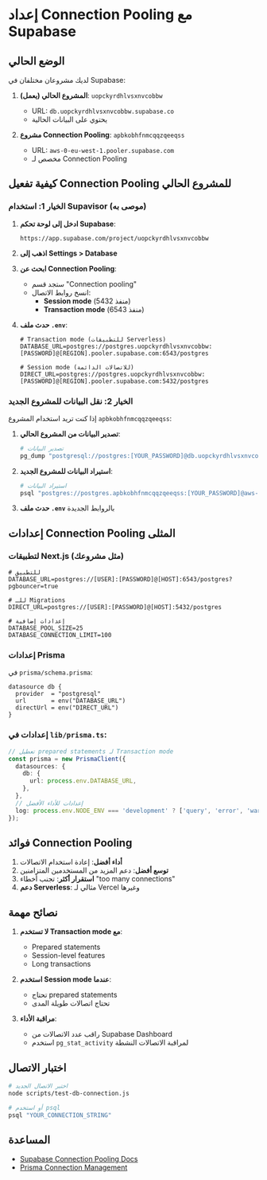 # إعداد Connection Pooling مع Supabase

## الوضع الحالي

لديك مشروعان مختلفان في Supabase:

1. **المشروع الحالي (يعمل)**: `uopckyrdhlvsxnvcobbw`
   - URL: `db.uopckyrdhlvsxnvcobbw.supabase.co`
   - يحتوي على البيانات الحالية

2. **مشروع Connection Pooling**: `apbkobhfnmcqqzqeeqss`
   - URL: `aws-0-eu-west-1.pooler.supabase.com`
   - مخصص لـ Connection Pooling

## كيفية تفعيل Connection Pooling للمشروع الحالي

### الخيار 1: استخدام Supavisor (موصى به)

1. **ادخل إلى لوحة تحكم Supabase**:
   ```
   https://app.supabase.com/project/uopckyrdhlvsxnvcobbw
   ```

2. **اذهب إلى Settings > Database**

3. **ابحث عن Connection Pooling**:
   - ستجد قسم "Connection pooling"
   - انسخ روابط الاتصال:
     - **Session mode** (منفذ 5432)
     - **Transaction mode** (منفذ 6543)

4. **حدث ملف `.env`**:
   ```env
   # Transaction mode (للتطبيقات Serverless)
   DATABASE_URL=postgres://postgres.uopckyrdhlvsxnvcobbw:[PASSWORD]@[REGION].pooler.supabase.com:6543/postgres
   
   # Session mode (للاتصالات الدائمة)
   DIRECT_URL=postgres://postgres.uopckyrdhlvsxnvcobbw:[PASSWORD]@[REGION].pooler.supabase.com:5432/postgres
   ```

### الخيار 2: نقل البيانات للمشروع الجديد

إذا كنت تريد استخدام المشروع `apbkobhfnmcqqzqeeqss`:

1. **تصدير البيانات من المشروع الحالي**:
   ```bash
   # تصدير البيانات
   pg_dump "postgresql://postgres:[YOUR_PASSWORD]@db.uopckyrdhlvsxnvcobbw.supabase.co:5432/postgres" > backup.sql
   ```

2. **استيراد البيانات للمشروع الجديد**:
   ```bash
   # استيراد البيانات
   psql "postgres://postgres.apbkobhfnmcqqzqeeqss:[YOUR_PASSWORD]@aws-0-eu-west-1.pooler.supabase.com:5432/postgres" < backup.sql
   ```

3. **حدث ملف `.env`** بالروابط الجديدة

## إعدادات Connection Pooling المثلى

### لتطبيقات Next.js (مثل مشروعك)

```env
# للتطبيق
DATABASE_URL=postgres://[USER]:[PASSWORD]@[HOST]:6543/postgres?pgbouncer=true

# للـ Migrations
DIRECT_URL=postgres://[USER]:[PASSWORD]@[HOST]:5432/postgres

# إعدادات إضافية
DATABASE_POOL_SIZE=25
DATABASE_CONNECTION_LIMIT=100
```

### إعدادات Prisma

في `prisma/schema.prisma`:
```prisma
datasource db {
  provider  = "postgresql"
  url       = env("DATABASE_URL")
  directUrl = env("DIRECT_URL")
}
```

### إعدادات في `lib/prisma.ts`:

```typescript
// تعطيل prepared statements لـ Transaction mode
const prisma = new PrismaClient({
  datasources: {
    db: {
      url: process.env.DATABASE_URL,
    },
  },
  // إعدادات للأداء الأفضل
  log: process.env.NODE_ENV === 'development' ? ['query', 'error', 'warn'] : ['error'],
});
```

## فوائد Connection Pooling

1. **أداء أفضل**: إعادة استخدام الاتصالات
2. **توسع أفضل**: دعم المزيد من المستخدمين المتزامنين
3. **استقرار أكثر**: تجنب أخطاء "too many connections"
4. **دعم Serverless**: مثالي لـ Vercel وغيرها

## نصائح مهمة

1. **لا تستخدم Transaction mode مع**:
   - Prepared statements
   - Session-level features
   - Long transactions

2. **استخدم Session mode عندما**:
   - تحتاج prepared statements
   - تحتاج اتصالات طويلة المدى

3. **مراقبة الأداء**:
   - راقب عدد الاتصالات من Supabase Dashboard
   - استخدم `pg_stat_activity` لمراقبة الاتصالات النشطة

## اختبار الاتصال

```bash
# اختبر الاتصال الجديد
node scripts/test-db-connection.js

# أو استخدم psql
psql "YOUR_CONNECTION_STRING"
```

## المساعدة

- [Supabase Connection Pooling Docs](https://supabase.com/docs/guides/database/connecting-to-postgres#connection-pooling)
- [Prisma Connection Management](https://www.prisma.io/docs/guides/performance-and-optimization/connection-management) 